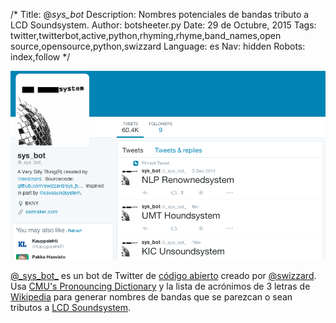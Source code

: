 /*
Title: @_sys_bot_
Description: Nombres potenciales de bandas tributo a LCD Soundsystem.
Author: botsheeter.py
Date: 29 de Octubre, 2015
Tags: twitter,twitterbot,active,python,rhyming,rhyme,band_names,open source,opensource,python,swizzard
Language: es
Nav: hidden
Robots: index,follow
*/

[![](/content/bots/twitterbots/images/_sys_bot_.png)](https://twitter.com/_sys_bot_)

[@\_sys\_bot\_](https://twitter.com/_sys_bot_) es un bot de Twitter de [código abierto](https://github.com/swizzard/sys_bot) creado por [@swizzard](http://twitter.com/swizzard). Usa [CMU's Pronouncing Dictionary](http://www.speech.cs.cmu.edu/cgi-bin/cmudict) y la lista de acrónimos de 3 letras de [Wikipedia](https://www.wikipedia.org/) para generar nombres de bandas que se parezcan o sean tributos a [LCD Soundsystem](https://en.wikipedia.org/wiki/LCD_Soundsystem).
